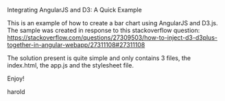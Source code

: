 Integrating AngularJS and D3: A Quick Example

This is an example of how to create a bar chart using AngularJS and D3.js. 
The sample was created in response to this stackoverflow question:
https://stackoverflow.com/questions/27309503/how-to-inject-d3-d3plus-together-in-angular-webapp/27311108#27311108

The solution present is quite simple and only contains 3 files, the index.html, the app.js and the stylesheet file.

Enjoy!

harold